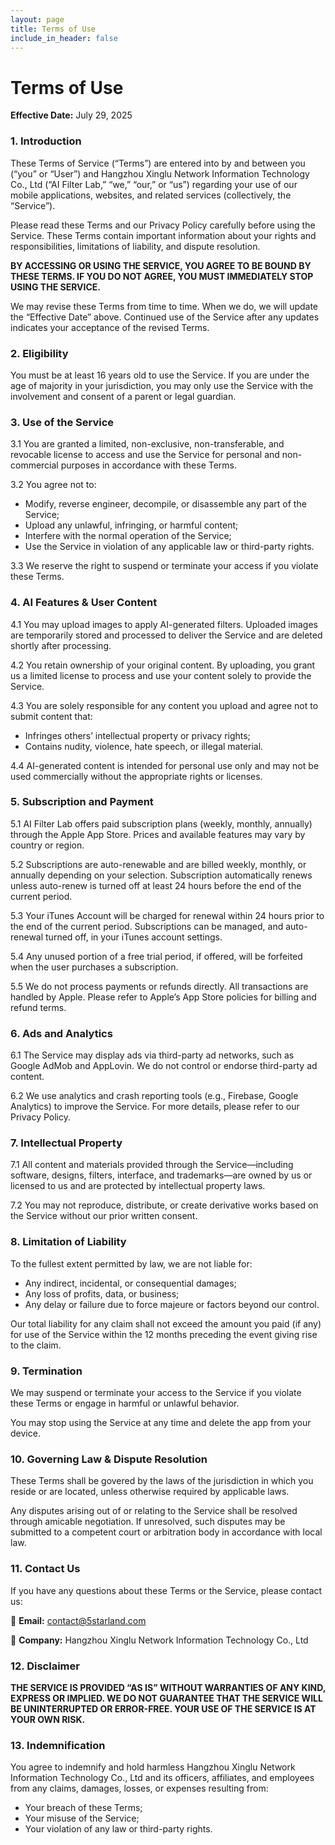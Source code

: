 ```yaml
---
layout: page
title: Terms of Use
include_in_header: false
---
```


# Terms of Use

**Effective Date:** July 29, 2025

### **1. Introduction**

These Terms of Service (“Terms”) are entered into by and between you (“you” or “User”) and Hangzhou Xinglu Network Information Technology Co., Ltd (“AI Filter Lab,” “we,” “our,” or “us”) regarding your use of our mobile applications, websites, and related services (collectively, the “Service”).

Please read these Terms and our Privacy Policy carefully before using the Service. These Terms contain important information about your rights and responsibilities, limitations of liability, and dispute resolution.

**BY ACCESSING OR USING THE SERVICE, YOU AGREE TO BE BOUND BY THESE TERMS. IF YOU DO NOT AGREE, YOU MUST IMMEDIATELY STOP USING THE SERVICE.**

We may revise these Terms from time to time. When we do, we will update the “Effective Date” above. Continued use of the Service after any updates indicates your acceptance of the revised Terms.



### **2. Eligibility**

You must be at least 16 years old to use the Service. If you are under the age of majority in your jurisdiction, you may only use the Service with the involvement and consent of a parent or legal guardian.



### **3. Use of the Service**

3.1 You are granted a limited, non-exclusive, non-transferable, and revocable license to access and use the Service for personal and non-commercial purposes in accordance with these Terms.

3.2 You agree not to:

- Modify, reverse engineer, decompile, or disassemble any part of the Service;
- Upload any unlawful, infringing, or harmful content;
- Interfere with the normal operation of the Service;
- Use the Service in violation of any applicable law or third-party rights.

3.3 We reserve the right to suspend or terminate your access if you violate these Terms.



### **4. AI Features & User Content**

4.1 You may upload images to apply AI-generated filters. Uploaded images are temporarily stored and processed to deliver the Service and are deleted shortly after processing.

4.2 You retain ownership of your original content. By uploading, you grant us a limited license to process and use your content solely to provide the Service.

4.3 You are solely responsible for any content you upload and agree not to submit content that:

- Infringes others’ intellectual property or privacy rights;
- Contains nudity, violence, hate speech, or illegal material.

4.4 AI-generated content is intended for personal use only and may not be used commercially without the appropriate rights or licenses.



### **5. Subscription and Payment**

5.1 AI Filter Lab offers paid subscription plans (weekly, monthly, annually) through the Apple App Store. Prices and available features may vary by country or region.

5.2 Subscriptions are auto-renewable and are billed weekly, monthly, or annually depending on your selection. Subscription automatically renews unless auto-renew is turned off at least 24 hours before the end of the current period.

5.3 Your iTunes Account will be charged for renewal within 24 hours prior to the end of the current period. Subscriptions can be managed, and auto-renewal turned off, in your iTunes account settings.

5.4 Any unused portion of a free trial period, if offered, will be forfeited when the user purchases a subscription.

5.5 We do not process payments or refunds directly. All transactions are handled by Apple. Please refer to Apple’s App Store policies for billing and refund terms.



### **6. Ads and Analytics**

6.1 The Service may display ads via third-party ad networks, such as Google AdMob and AppLovin. We do not control or endorse third-party ad content.

6.2 We use analytics and crash reporting tools (e.g., Firebase, Google Analytics) to improve the Service. For more details, please refer to our Privacy Policy.



### **7. Intellectual Property**

7.1 All content and materials provided through the Service—including software, designs, filters, interface, and trademarks—are owned by us or licensed to us and are protected by intellectual property laws.

7.2 You may not reproduce, distribute, or create derivative works based on the Service without our prior written consent.



### **8. Limitation of Liability**

To the fullest extent permitted by law, we are not liable for:

- Any indirect, incidental, or consequential damages;
- Any loss of profits, data, or business;
- Any delay or failure due to force majeure or factors beyond our control.

Our total liability for any claim shall not exceed the amount you paid (if any) for use of the Service within the 12 months preceding the event giving rise to the claim.



### **9. Termination**

We may suspend or terminate your access to the Service if you violate these Terms or engage in harmful or unlawful behavior.

You may stop using the Service at any time and delete the app from your device.



### **10. Governing Law & Dispute Resolution**

These Terms shall be govered by the laws of the jurisdiction in which you reside or are located, unless otherwise required by applicable laws.

Any disputes arising out of or relating to the Service shall be resolved through amicable negotiation. If unresolved, such disputes may be submitted to a competent court or arbitration body in accordance with local law.



### **11. Contact Us**

If you have any questions about these Terms or the Service, please contact us:

📧 **Email:** contact@5starland.com

🏢 **Company:** Hangzhou Xinglu Network Information Technology Co., Ltd



### **12. Disclaimer**

**THE SERVICE IS PROVIDED “AS IS” WITHOUT WARRANTIES OF ANY KIND, EXPRESS OR IMPLIED. WE DO NOT GUARANTEE THAT THE SERVICE WILL BE UNINTERRUPTED OR ERROR-FREE. YOUR USE OF THE SERVICE IS AT YOUR OWN RISK.**



### **13. Indemnification**

You agree to indemnify and hold harmless Hangzhou Xinglu Network Information Technology Co., Ltd and its officers, affiliates, and employees from any claims, damages, losses, or expenses resulting from:

- Your breach of these Terms;
- Your misuse of the Service;
- Your violation of any law or third-party rights.
